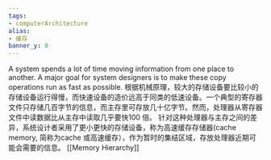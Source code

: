 ```yaml
---
tags:
- computerArchitecture 
alias:
- 缓存
banner_y: 0
---
```

A system spends a lot of time moving information from one place to another. A major goal for system designers is to make these copy operations run as fast as possible.
根据机械原理，较大的存储设备要比较小的存储设备运行得慢，而快速设备的造价远高于同类的低速设备。一个典型的寄存器文件只存储几百字节的信息，而主存里可存放几十亿字节。然而，处理器从寄存器文件中读数据比从主存中读取几乎要快100 倍。
针对这种处理器与主存之间的差异，系统设计者采用了更小更快的存储设备，称为高速缓存存储器(cache memory, 简称为cache 或高速缓存），作为暂时的集结区域，存放处理器近期可能会需要的信息。
[[Memory Hierarchy]]






